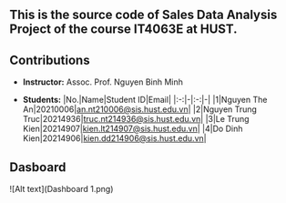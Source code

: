 ## This is the source code of Sales Data Analysis Project of the course IT4063E at HUST.

## Contributions

- **Instructor:** Assoc. Prof. Nguyen Binh Minh

- **Students:**
    |No.|Name|Student ID|Email|
    |:-:|-|:-:|-|
    |1|Nguyen The An|20210006|an.nt210006@sis.hust.edu.vn|
    |2|Nguyen Trung Truc|20214936|truc.nt214936@sis.hust.edu.vn|
    |3|Le Trung Kien|20214907|kien.lt214907@sis.hust.edu.vn|
    |4|Do Dinh Kien|20214906|kien.dd214906@sis.hust.edu.vn|

## Dasboard 
![Alt text](Dashboard 1.png)